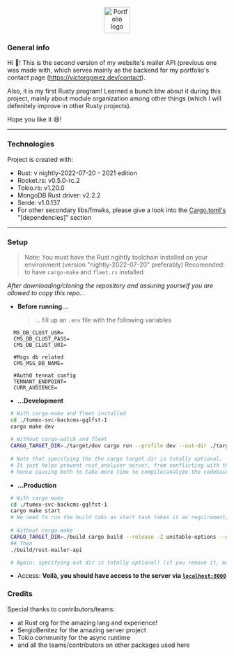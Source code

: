 <p align="center">
  <a href="https://victorgomez.dev">
    <img alt="Portfolio logo" src="./.github/resources/Animated.gif" width="60" height="60" />
  </a>
</p>

### **General info**
Hi 👋! This is the second version of my website's mailer API (previous one was made with, which serves mainly as the backend for my portfolio's contact page (https://victorgomez.dev/contact). 

Also, it is my first Rusty program! Learned a bunch btw about it during this project, mainly about module organization among other things (which I will defenitely improve in other Rusty projects).

Hope you like it 😄!

---
### **Technologies**
Project is created with:
* Rust: v nightly-2022-07-20 - 2021 edition
* Rocket.rs: v0.5.0-rc.2
* Tokio.rs: v1.20.0
* MongoDB Rust driver: v2.2.2
* Serde: v1.0.137
* For other secondary libs/fmwks, please give a look into the [Cargo.toml's](https://github.com/Vicg853/tumex-svc-backcms-gqlfst-1/blob/main/package.json) "[dependencies]" section

---
### **Setup**
  > Note: You must have the Rust ngihtly toolchain installed on your environment (version "nightly-2022-07-20" preferably)
  > Recomended: to have ``cargo-make`` and ``fleet.rs`` installed

  *After downloading/cloning the repository and assuring yourself you are allowed to copy this repo...*

  * **Before running...**
    > ... fill up an ``.env`` file with the following variables
  ```.env
    MS_DB_CLUST_USR= 
    CMS_DB_CLUST_PASS=
    CMS_DB_CLUST_URI=
   
    #Msgs db related
    CMS_MSG_DB_NAME=
   
    #Auth0 tennat config
    TENNANT_ENDPOINT=
    CURR_AUDIENCE=
  ```

  * **...Development**
  ```bash
   # With cargo-make and fleet installed
   cd ./tumex-svc-backcms-gqlfst-1
   cargo make dev
   
   # Without cargo-watch and fleet
   CARGO_TARGET_DIR=./target/dev cargo run --profile dev --out-dir ./target/dev 
   
   # Note that specifying the the cargo target dir is totally optional. 
   # It just helps prevent rust_analyser server, from conflicting with the build target
   # hence causing both to take more time to compile/analyze the codebase
  ```

  * **...Production**
  ```bash
   # With cargo make
   cd ./tumex-svc-backcms-gqlfst-1
   cargo make start 
   # No need to run the build taks as start task takes it as requirement, thefore build is executed automatically before running 
   
   # Without cargo make
   CARGO_TARGET_DIR=./build cargo build --release -Z unstable-options --out-dir ./build
   ## Then
   ./build/rust-mailer-api

   # Again: specifying out dir is totally optional! (if you remove it, make sure you also remove "-Z unstable-options", which is required when specifying builds out dir)
  ```

  * Access:
  **Voilà, you should have access to the server via [``` localhost:8000 ```](http://localhost:8000)**

### **Credits**

Special thanks to contributors/teams: 
- at Rust org for the amazing lang and experience!
- SergioBenitez for the amazing server project 
- Tokio community for the async runtime
- and all the teams/contributors on other packages used here
